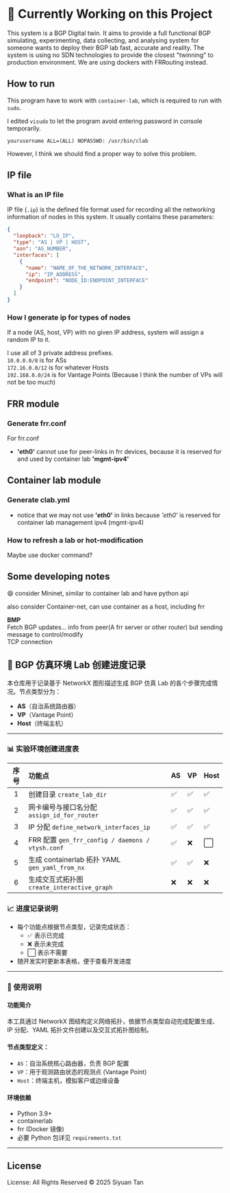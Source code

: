 
# 🚧 Currently Working on this Project

This system is a BGP Digital twin. It aims to provide a full functional BGP simulating, experimenting, data collecting, and analysing system 
for someone wants to deploy their BGP lab fast, accurate and reality. The system is using no SDN technologies to provide the closest "twinning" to production environment.
We are using dockers with FRRouting instead.

## How to run
This program have to work with `container-lab`, which is required to run with `sudo`.

I edited `visudo` to let the program avoid entering password in console temporarily.

```commandline
yourusername ALL=(ALL) NOPASSWD: /usr/bin/clab
```
However, I think we should find a proper way to solve this problem.

## IP file

### What is an IP file

IP file (`.ip`) is the defined file format used for recording all the networking information of nodes in this system.
It usually contains these parameters: 
```json
{
  "loopback": "LO_IP",
  "type": "AS | VP | HOST",
  "asn": "AS_NUMBER",
  "interfaces": [
    {
      "name": "NAME_OF_THE_NETWORK_INTERFACE",
      "ip": "IP_ADDRESS",
      "endpoint": "NODE_ID:ENDPOINT_INTERFACE"
    }
  ]
}

```
 
### How I generate ip for types of nodes
If a node (AS, host, VP) with no given IP address, system will assign a random IP to it.

I use all of 3 private address prefixes.\
`10.0.0.0/8` is for ASs\
`172.16.0.0/12` is for whatever Hosts\
`192.168.0.0/24` is for Vantage Points (Because I think the number of VPs will not be too much)


## FRR module

### Generate frr.conf

For frr.conf

- **'eth0'** cannot use for peer-links in frr devices, because it is reserved for and used by container lab **'mgmt-ipv4'**



## Container lab module

### Generate clab.yml

- notice that we may not use **'eth0'** in links because *'eth0'* is reserved for container lab management ipv4 (mgmt-ipv4)


### How to refresh a lab or hot-modification

Maybe use docker command?

## Some developing notes

:smile:
consider Mininet, similar to container lab and have python api

also consider Container-net, can use container as a host, including frr

**BMP**
\
Fetch BGP updates... info from peer(A frr server or other router) but sending message to control/modify
\
TCP connection

## 📖 BGP 仿真环境 Lab 创建进度记录

本仓库用于记录基于 NetworkX 图形描述生成 BGP 仿真 Lab 的各个步骤完成情况。节点类型分为：
- **AS**（自治系统路由器）
- **VP**（Vantage Point）
- **Host**（终端主机）

---

### 📊 实验环境创建进度表

| 序号 | 功能点                                            | AS | VP | Host  |
|:--:|:-----------------------------------------------|:---|:---|:------|
| 1  | 创建目录 `create_lab_dir`                          | ✅  | ✅  | ✅     |
| 2  | 网卡编号与接口名分配 `assign_id_for_router`              | ✅  | ✅  | ✅     |
| 3  | IP 分配 `define_network_interfaces_ip`           | ✅  | ✅  | ✅     |
| 4  | FRR 配置 `gen_frr_config / daemons / vtysh.conf` | ✅  | ❌  | ⬜     |
| 5  | 生成 containerlab 拓扑 YAML `gen_yaml_from_nx`     | ✅  | ✅  | ❌     |
| 6  | 生成交互式拓扑图 `create_interactive_graph`            |  ❌  | ❌   | ❌      |

### 📈 进度记录说明

- 每个功能点根据节点类型，记录完成状态：
  - ✅ 表示已完成
  - ❌ 表示未完成
  - ⬜ 表示不需要
- 随开发实时更新本表格，便于查看开发进度

---

### 📌 使用说明

#### 功能简介
本工具通过 NetworkX 图结构定义网络拓扑，依据节点类型自动完成配置生成、IP 分配、YAML 拓扑文件创建以及交互式拓扑图绘制。

#### 节点类型定义：
- `AS`：自治系统核心路由器，负责 BGP 配置
- `VP`：用于观测路由状态的观测点 (Vantage Point)
- `Host`：终端主机，模拟客户或边缘设备

#### 环境依赖
- Python 3.9+
- containerlab
- frr (Docker 镜像)
- 必要 Python 包详见 `requirements.txt`

---

## License

License: All Rights Reserved © 2025 Siyuan Tan
